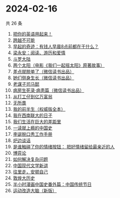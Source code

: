 # 2024-02-16

共 26 条

<!-- BEGIN WEREAD -->
<!-- 最后更新时间 2024-02-16 16:08:36 +0800 -->
1. [把你的英语用起来！](https://weread.qq.com/web/bookDetail/6c632d105533196c66000c4)
1. [跨越不可能](https://weread.qq.com/web/bookDetail/229326d0813ab7dbcg017770)
1. [早起的奇迹：有钱人早晨8点前都在干什么？](https://weread.qq.com/web/bookDetail/0bb32090813ab7e9eg011a71)
1. [梁永安：阅读、游历和爱情](https://weread.qq.com/web/bookDetail/03e32f30729f659d03eedb7)
1. [斗罗大陆](https://weread.qq.com/web/bookDetail/3f832f105724353f8a62cda)
1. [两个太阳（电影《我们一起摇太阳》原著故事）](https://weread.qq.com/web/bookDetail/2bb32670813ab881bg014410)
1. [差点就脱单了（微信读书出品）](https://weread.qq.com/web/bookDetail/da332870813ab8849g01358c)
1. [她们侧身生长（微信读书出品）](https://weread.qq.com/web/bookDetail/32e32330813ab8589g0111fe)
1. [老谋子司马懿](https://weread.qq.com/web/bookDetail/32432960813ab7371g0164e6)
1. [病房生死录·病患篇（微信读书出品）](https://weread.qq.com/web/bookDetail/23732ef0813ab8810g0134f0)
1. [从打工仔到亿万富翁](https://weread.qq.com/web/bookDetail/aaf326a0813ab8844g01638c)
1. [无所畏](https://weread.qq.com/web/bookDetail/4f432ec0716007a74f4b7fe)
1. [我的前半生（权威版全本）](https://weread.qq.com/web/bookDetail/76f322807294a61d76f63ca)
1. [我在西南联大的日子](https://weread.qq.com/web/bookDetail/75732a50813ab7be6g0121ac)
1. [我们生活在巨大的差距里](https://weread.qq.com/web/bookDetail/286329405b40f728668c477)
1. [一读就上瘾的中国史](https://weread.qq.com/web/bookDetail/8ac32ef0720f5b4c8ac9ad3)
1. [李诞脱口秀工作手册](https://weread.qq.com/web/bookDetail/17e324b07268888017e4c11)
1. [炉边谈话](https://weread.qq.com/web/bookDetail/a9532f107165dfa5a95fc2d)
1. [是谁触碰了你的情绪按钮： 把好情绪留给最亲近的人](https://weread.qq.com/web/bookDetail/fb5323a0724b1404fb528b4)
1. [博弈论](https://weread.qq.com/web/bookDetail/86a32490718ea51d86a0045)
1. [如何解决复杂问题](https://weread.qq.com/web/bookDetail/6f9321a07231c7dd6f9c4f6)
1. [中国现代文学新讲](https://weread.qq.com/web/bookDetail/22332f10813ab84c4g012b62)
1. [往里走，安顿自己](https://weread.qq.com/web/bookDetail/80032d40813ab71b8g012ac6)
1. [敦煌大历史](https://weread.qq.com/web/bookDetail/c4832a70813ab76a1g0188fb)
1. [半小时漫画中国史番外篇：中国传统节日](https://weread.qq.com/web/bookDetail/b4132bb0719db176b41f10e)
1. [运动改造大脑（新版）](https://weread.qq.com/web/bookDetail/1f4326e0813ab7e0fg0167ca)
<!-- END WEREAD -->
